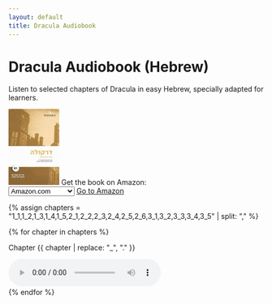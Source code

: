 ```yaml
---
layout: default
title: Dracula Audiobook
---
```


<div class="max-w-4xl mx-auto px-4 sm:px-6 lg:px-8 py-8">
  <h1 class="text-4xl font-bold text-indigo-800 mb-4">Dracula Audiobook <span class="text-gray-600">(Hebrew)</span></h1>
  <p class="text-md text-gray-600 mb-6 leading-relaxed max-w-prose">
    Listen to selected chapters of Dracula in easy Hebrew, specially adapted for learners.
  </p>

  <!-- Amazon Section -->
  <div class="mb-10 flex flex-col sm:flex-row items-center justify-between gap-4">
    <div class="flex items-center gap-4">
      <img src="/assets/images/dracula_thumbnail.jpg" alt="Dracula Hebrew Cover" class="w-16 h-auto rounded shadow-md">
      <span class="text-lg font-semibold text-gray-700">Get the book on Amazon:</span>
    </div>
    <div class="flex gap-2 items-center">
      <select id="amazon-store-select" class="border border-gray-300 rounded px-3 py-2 text-gray-700">
        <option value="com">Amazon.com</option>
        <option value="co.uk">Amazon UK</option>
        <option value="de">Amazon Germany</option>
        <option value="fr">Amazon France</option>
        <option value="co.jp">Amazon Japan</option>
        <option value="ca">Amazon Canada</option>
        <option value="it">Amazon Italy</option>
        <option value="es">Amazon Spain</option>
        <option value="com.br">Amazon Brazil</option>
        <option value="pl">Amazon Poland</option>
      </select>
      <a id="amazon-link" href="https://www.amazon.com/dp/B0F8J7T6RK" target="_blank"
         class="bg-orange-500 hover:bg-orange-600 text-white font-semibold px-4 py-2 rounded shadow">
        Go to Amazon
      </a>
    </div>
  </div>

  <!-- Audio Section -->
  {% assign chapters = "1_1,1_2,1_3,1_4,1_5,2_1,2_2,2_3,2_4,2_5,2_6,3_1,3_2,3_3,3_4,3_5" | split: "," %}

  <div class="grid grid-cols-1 md:grid-cols-2 gap-6">
    {% for chapter in chapters %}
    <div class="bg-gray-50 border border-gray-200 p-4 rounded-lg shadow hover:shadow-md transition">
      <p class="text-sm text-gray-500 mb-2 font-semibold">Chapter {{ chapter | replace: "_", "." }}</p>
      <audio id="audio-{{ chapter }}" controls preload="auto" class="w-full rounded">
        <source src="/audio/dracula/Dr {{ chapter }}.mp3" type="audio/mpeg">
        Your browser does not support the audio element.
      </audio>
    </div>
    {% endfor %}
  </div>
</div>

<script>
  const dropdown = document.getElementById('amazon-store-select');
  const link = document.getElementById('amazon-link');
  const asin = 'B0F8J7T6RK';

  dropdown.addEventListener('change', () => {
    const domain = dropdown.value;
    link.href = `https://www.amazon.${domain}/dp/${asin}`;
  });
</script>
